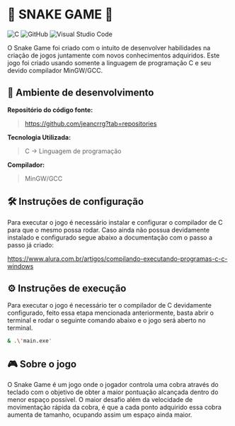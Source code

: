 # 🐍 SNAKE GAME 🐍

![C](https://img.shields.io/badge/c-%2300599C.svg?style=for-the-badge&logo=c&logoColor=white)
![GitHub](https://img.shields.io/badge/github-%23121011.svg?style=for-the-badge&logo=github&logoColor=white)
![Visual Studio Code](https://img.shields.io/badge/Visual%20Studio%20Code-0078d7.svg?style=for-the-badge&logo=visual-studio-code&logoColor=white)

O Snake Game foi criado com o intuito de desenvolver habilidades na criação de jogos juntamente com novos conhecimentos adquiridos.
Este jogo foi criado usando somente a linguagem de programação C e seu devido compilador MinGW/GCC. 

## 🚀 Ambiente de desenvolvimento

**Repositório do código fonte:**

>https://github.com/jeancrrg?tab=repositories

**Tecnologia Utilizada:**

>C → Linguagem de programação

**Compilador:**

>MinGW/GCC

## 🛠️ Instruções de configuração

Para executar o jogo é necessário instalar e configurar o compilador de C para que o mesmo possa rodar. Caso ainda não possua devidamente instalado e configurado segue abaixo a documentação com o passo a passo já criado:

https://www.alura.com.br/artigos/compilando-executando-programas-c-c-windows

## ⚙️ Instruções de execução

Para executar o jogo é necessário ter o compilador de C devidamente configurado, feito essa etapa mencionada anteriormente, basta abrir o terminal e rodar o seguinte comando abaixo e o jogo será aberto no terminal.

```bash
& .\'main.exe'
```

## 🎮 Sobre o jogo

O Snake Game é um jogo onde o jogador controla uma cobra através do teclado com o objetivo de obter a maior pontuação alcançada dentro do menor espaço possível. O maior desafio além da velocidade de movimentação rápida da cobra, é que a cada ponto adquirido essa cobra aumenta de tamanho, ocupando assim um espaço ainda maior.

